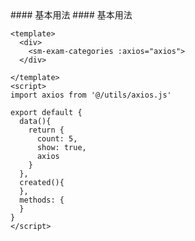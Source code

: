 <cn>
#### 基本用法
</cn>

<us>
#### 基本用法
</us>

```tpl
<template>
  <div>
    <sm-exam-categories :axios="axios">
  </div>

</template>
<script>
import axios from '@/utils/axios.js'

export default {
  data(){
    return {
      count: 5,
      show: true,
      axios
    }
  },
  created(){
  },
  methods: {
  }
}
</script>
```
